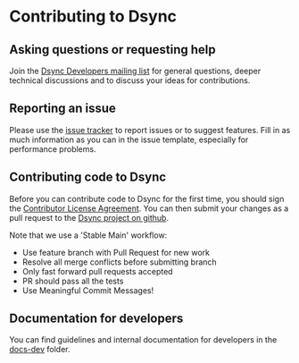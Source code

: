 # Contributing to Dsync

## Asking questions or requesting help

Join the [Dsync Developers mailing list](https://groups.google.com/a/adiom.io/g/dsync-dev) for general questions, deeper technical discussions and to discuss your ideas for contributions.

## Reporting an issue

Please use the [issue tracker](https://github.com/adiom-data/dsync/issues) to report issues or to suggest features. Fill in as much information as you can in the issue template, especially for performance problems.

## Contributing code to Dsync

Before you can contribute code to Dsync for the first time, you should sign the [Contributor License Agreement](https://www.jotform.com/sign/241826252685058/invite/01j1r2zqvc7a7aff403461f1ef). You can then submit your changes as a pull request to the [Dsync project on github](https://github.com/adiom-data/dsync).

Note that we use a 'Stable Main' workflow:
* Use feature branch with Pull Request for new work
* Resolve all merge conflicts before submitting branch
* Only fast forward pull requests accepted
* PR should pass all the tests
* Use Meaningful Commit Messages!

## Documentation for developers

You can find guidelines and internal documentation for developers in the [docs-dev](https://github.com/adiom-data/dsync/tree/main/docs-dev) folder.
